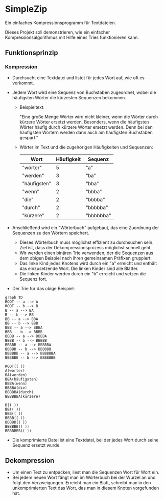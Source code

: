 # SimpleZip

Ein einfaches Kompressionsprogramm für Textdateien.

Dieses Projekt soll demonstrieren, wie ein einfacher Kompressionsalgorithmus mit Hilfe
eines Tries funktionieren kann.

## Funktionsprinzip

### Kompression

- Durchsucht eine Textdatei und listet für jedes Wort auf, wie oft es vorkommt. 
- Jedem Wort wird eine Sequenz von Buchstaben zugeordnet, wobei die häufigsten Wörter
  die kürzesten Sequenzen bekommen.
  - Beispieltext:
  
      "Eine große Menge Wörter wird nicht kleiner, wenn die Wörter durch kürzere Wörter ersetzt werden. Besonders, wenn die häufigsten Wörter häufig durch kürzere Wörter ersetzt werden. Denn bei den häufigsten Wörtern werden dann auch am häufigsten Buchstaben gespart."
  - Wörter im Text und die zugehörigen Häufigkeiten und Sequenzen:

      Wort | Häufigkeit | Sequenz
      -------- | -------- | --------
      "wörter"   | 5   | "a"
      "werden"   | 3   | "ba"
      "häufigsten"   | 3   | "bba"
      "wenn"   | 2   | "bbba"
      "die"   | 2   | "bbbba"
      "durch"   | 2   | "bbbbba"
      "kürzere"   | 2   | "bbbbbba"

- Anschließend wird ein "Wörterbuch" aufgebaut, das eine Zuordnung der Sequenzen
  zu den Wörtern speichert.
  - Dieses Wörterbuch muss möglichst effizient zu durchsuchen sein.
    Ziel ist, dass der Dekompressionsprozess möglichst schnell geht.
  - Wir werden einen binären Trie verwenden, der die Sequenzen aus dem obigen Beispiel
    nach ihren gemeinsamen Präfixen gruppiert.
  - Das linke Kind jedes Knotens wird durch ein "a" erreicht und enthält das
    einzusetzende Wort. Die linken Kinder sind alle Blätter.
  - Die linken Kinder werden durch ein "b" erreicht und setzen die Sequenz fort.

- Der Trie für das obige Beispiel:

```mermaid
graph TD
ROOT -- a --> A
ROOT -- b --> B
B -- a --> BA
B -- b --> BB
BB -- a --> BBA
BB -- b --> BBB
BBB -- a --> BBBA
BBB -- b --> BBBB
BBBB -- a --> BBBBA
BBBB -- b --> BBBBB
BBBBB -- a --> BBBBBA
BBBBB -- b --> BBBBBB
BBBBBB -- a --> BBBBBBA
BBBBBB -- b --> BBBBBBB

ROOT(( ))
A(wörter)
BA(werden)
BBA(häufigsten)
BBBA(wenn)
BBBBA(die)
BBBBBA(durch)
BBBBBBA(kürzere)

B(( ))
BB(( ))
BBB(( ))
BBBB(( ))
BBBBB(( ))
BBBBBB(( ))
BBBBBBB(( ))
```

- Die komprimierte Datei ist eine Textdatei,
  bei der jedes Wort durch seine Sequenz ersetzt wurde.

## Dekompression

- Um einen Text zu entpacken, liest man die Sequenzen Wort für Wort ein.
- Bei jedem neuen Wort fängt man im Wörterbuch bei der Wurzel an und folgt den
  Verzweigungen. Erreicht man ein Blatt, schreibt man in den unkomprimierten Text
  das Wort, das man in diesem Knoten vorgefunden hat.
